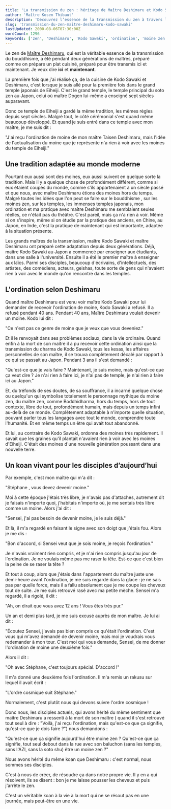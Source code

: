 ```yaml
---
title: 'La transmission du zen : héritage de Maître Deshimaru et Kodo Sawaki'
author: 'Maître Kosen Thibaut'
description: 'Découvrez l’essence de la transmission du zen à travers l’héritage de Maître Deshimaru et Kodo Sawaki, adapté à la modernité.'
slug: 'transmission-du-zen-maitre-deshimaru-kodo-sawaki'
lastUpdated: 2000-08-06T07:30:00Z
wordCount: 1296
keywords: ['zen', 'Deshimaru', 'Kodo Sawaki', 'ordination', 'moine zen', 'Eiheiji', 'bouddhisme', 'transmission', 'koan', 'spiritualité']
---
```


<!-- Correction orthographique par Antidote -->

Le zen de [Maître Deshimaru](../une-mere-en-quete-de-sagesse-zazen-et-enseignements-de-maitre-deshimaru), qui est la véritable essence de la transmission du bouddhisme, a été pendant deux générations de maîtres, préparé comme on prépare un plat cuisiné, préparé pour être transmis ici et maintenant. Je veux dire **ici** et **maintenant**.

La première fois que j'ai réalisé ça, de la cuisine de Kodo Sawaki et Deshimaru, c'est lorsque je suis allé pour la première fois dans le grand temple japonais de Eiheiji. C'est le grand temple, le temple principal du soto zen au Japon, celui où maître Dogen lui-même a enseigné sept siècles auparavant.

Donc ce temple de Eiheiji a gardé la même tradition, les mêmes règles depuis sept siècles. Malgré tout, le côté cérémonial s'est quand même beaucoup développé. Et quand je suis entré dans ce temple avec mon maître, je me suis dit&nbsp;:

"J'ai reçu l'ordination de moine de mon maître Taisen Deshimaru, mais l'idée de l'actualisation du moine que je représente n'a rien à voir avec les moines du temple de Eiheiji."

## Une tradition adaptée au monde moderne

Pourtant eux aussi sont des moines, eux aussi suivent en quelque sorte la tradition. Mais il y a quelque chose de profondément différent, comme si eux étaient coupés du monde, comme s'ils appartenaient à un siècle passé et que nous, avec maître Deshimaru étions des moines hors du temps. Malgré toutes les idées que l'on peut se faire sur le bouddhisme , sur les moines zen, sur les temples, les immenses temples japonais, mon ordination et ma pratique avec maître Deshimaru me semblaient seules réelles, ce n'était pas du théâtre. C'est pareil, mais ça n'a rien à voir. Même si on s'inspire, même si on étudie par la pratique des anciens, en Chine, au Japon, en Inde, c'est la pratique de maintenant qui est importante, adaptée à la situation présente.

Les grands maîtres de la transmission, maître Kodo Sawaki et maître Deshimaru ont préparé cette adaptation depuis deux générations. Déjà, maître Kodo Sawaki au Japon a commencé par enseigner aux étudiants, dans une salle à l'université. Ensuite il a été le premier maître à enseigner aux laïcs. Parmi ses disciples, beaucoup d'écrivains, d'intellectuels, des artistes, des comédiens, acteurs, geishas, toute sorte de gens qui n'avaient rien à voir avec le monde qu'on rencontre dans les temples.

## L'ordination selon Deshimaru

Quand maître Deshimaru est venu voir maître Kodo Sawaki pour lui demander de recevoir l'ordination de moine, Kodo Sawaki a refusé. Il a refusé pendant 40 ans. Pendant 40 ans, Maître Deshimaru voulait devenir un moine. Kodo lui dit&nbsp;:

"Ce n'est pas ce genre de moine que je veux que vous deveniez."

Et il le renvoyait dans ses problèmes sociaux, dans la vie ordinaire. Quand enfin à la mort de son maître il a pu recevoir cette ordination ainsi que la transmission du dharma de Kodo Sawaki, tous les kesas, les affaires personnelles de son maître, il se trouva complètement décalé par rapport à ce qui se passait au Japon. Pendant 3 ans il s'est demandé&nbsp;:

"Qu'est-ce que je vais faire&nbsp;? Maintenant, je suis moine, mais qu'est-ce que ça veut dire&nbsp;? Je n'ai rien à faire ici, je n'ai pas de temple, je n'ai rien à faire ici au Japon."

Et, du tréfonds de ses doutes, de sa souffrance, il a incarné quelque chose ou quelqu'un qui symbolise totalement le personnage mythique du moine zen, du maître zen, comme Boddhidharma, hors du temps, hors de tout contexte, libre de tout, profondément humain, mais depuis un temps infini au-delà de ce monde. Complètement adaptable à n'importe quelle situation, pouvant parler tous les langages avec tout le monde, comprendre toute l'humanité. Et en même temps un être qui avait tout abandonné.

Et lui, au contraire de Kodo Sawaki, ordonna des moines très rapidement. Il savait que les graines qu'il plantait n'avaient rien à voir avec les moines d'Eiheiji. C'était des moines d'une nouvelle génération poussant dans une nouvelle terre.

## Un koan vivant pour les disciples d’aujourd’hui

Par exemple, c'est mon maître qui m'a dit&nbsp;:

"Stéphane , vous devez devenir moine."

Moi à cette époque j'étais très libre, je n'avais pas d'attaches, autrement dit je faisais n'importe quoi, j'habitais n'importe où, je me sentais très libre comme un moine. Alors j'ai dit&nbsp;:

"Sensei, j'ai pas besoin de devenir moine, je le suis déjà."

Et là, il m'a regardé en faisant le signe avec son doigt que j'étais fou. Alors je me dis&nbsp;:

"Bon d'accord, si Sensei veut que je sois moine, je reçois l'ordination."

Je n'avais vraiment rien compris, et je n'ai rien compris jusqu'au jour de l'ordination. Je ne voulais même pas me raser la tête. Est-ce que c'est bien la peine de se raser la tête&nbsp;?

Et tout à coup, alors que j'étais dans l'appartement du maître juste une demi-heure avant l'ordination, je me suis regardé dans la glace&nbsp;: je ne sais pas par quelle force, mais il a fallu absolument que je me coupe les cheveux tout de suite. Je me suis retrouvé rasé avec ma petite mèche. Sensei m'a regardé, il a rigolé, il dit&nbsp;:

"Ah, on dirait que vous avez 12 ans&nbsp;! Vous êtes très pur."

Un an et demi plus tard, je me suis excusé auprès de mon maître. Je lui ai dit&nbsp;:

"Écoutez Sensei, j'avais pas bien compris ce qu'était l'ordination. C'est vous qui m'avez demandé de devenir moine, mais moi je voudrais vous redemander à mon tour. C'est moi qui vous demande, Sensei, de me donner l'ordination de moine une deuxième fois."

Alors il dit&nbsp;:

"Oh avec Stéphane, c'est toujours spécial. D'accord&nbsp;!"

Il m'a donné une deuxième fois l'ordination. Il m'a remis un rakusu sur lequel il avait écrit&nbsp;:

"L'ordre cosmique suit Stéphane."

Normalement, c'est plutôt nous qui devons suivre l'ordre cosmique&nbsp;!

Donc nous, les disciples actuels, qui avons hérité du même sentiment que maître Deshimaru a ressenti à la mort de son maître ( quand il s'est retrouvé tout seul à dire&nbsp;: "Voilà, j'ai reçu l'ordination, mais qu'est-ce que ça signifie, qu'est-ce que je dois faire&nbsp;?") nous demandons&nbsp;:

"Qu'est-ce que ça signifie aujourd'hui être moine zen&nbsp;? Qu'est-ce que ça signifie, tout seul debout dans la rue avec son baluchon (sans les temples, sans l'AZI, sans la soto shu) être un moine zen&nbsp;?"

Nous avons hérité du même koan que Deshimaru&nbsp;: c'est normal, nous sommes ses disciples.

C'est à nous de créer, de résoudre ça dans notre propre vie. Il y en a qui résolvent, ils se disent&nbsp;: bon je me laisse pousser les cheveux et puis j'arrête le zen.

C'est un véritable koan à la vie à la mort qui ne se résout pas en une journée, mais peut-être en une vie. 
